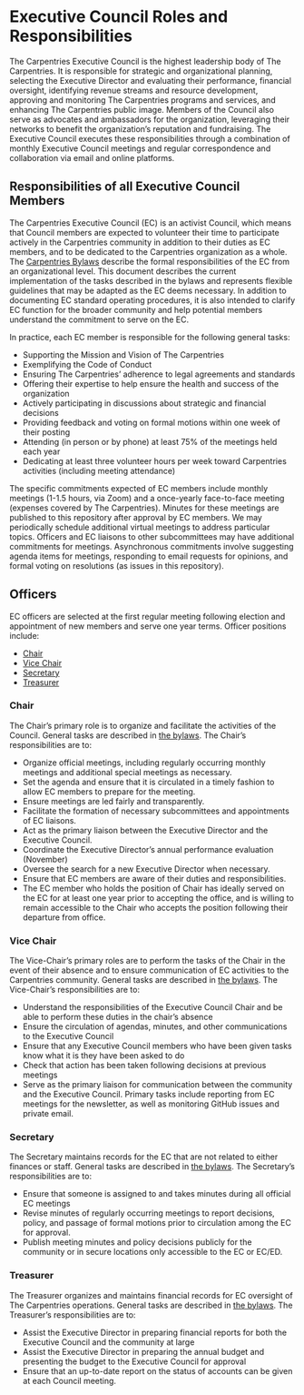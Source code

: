 # Executive Council Roles and Responsibilities

The Carpentries Executive Council is the highest leadership body of The Carpentries. It is responsible for strategic and 
organizational planning, selecting the Executive Director and evaluating their performance, financial oversight, identifying 
revenue streams and resource development, approving and monitoring The Carpentries programs and services, and enhancing The 
Carpentries public image. Members of the Council also serve as advocates and ambassadors for the organization, leveraging 
their networks to benefit the organization’s reputation and fundraising. The Executive Council executes these responsibilities 
through a combination of monthly Executive Council meetings and regular correspondence and collaboration via email and online 
platforms.

## Responsibilities of all Executive Council Members

The Carpentries Executive Council (EC) is an activist Council, which means that Council members are expected to volunteer 
their time to participate actively in the Carpentries community in addition to their duties as EC members, and to be dedicated 
to the Carpentries organization as a whole. The 
[Carpentries Bylaws](https://docs.carpentries.org/topic_folders/governance/bylaws.html#executive-council) describe the formal 
responsibilities of the EC from an 
organizational level. This document describes the current implementation of the tasks described in the bylaws and represents 
flexible guidelines that may be adapted as the EC deems necessary. In addition to documenting EC standard operating 
procedures, it is also intended to clarify EC function for the broader community and help potential members understand the 
commitment to serve on the EC.

In practice, each EC member is responsible for the following general tasks:
* Supporting the Mission and Vision of The Carpentries
* Exemplifying the Code of Conduct
* Ensuring The Carpentries’ adherence to legal agreements and standards
* Offering their expertise to help ensure the health and success of the organization
* Actively participating in discussions about strategic and financial decisions
* Providing feedback and voting on formal motions within one week of their posting
* Attending (in person or by phone) at least 75% of the meetings held each year
* Dedicating at least three volunteer hours per week toward Carpentries activities (including meeting attendance)

The specific commitments expected of EC members include monthly meetings (1-1.5 hours, via Zoom) and a once-yearly 
face-to-face meeting (expenses covered by The Carpentries). Minutes for these meetings are published to this repository after 
approval by EC members. We may periodically schedule additional virtual meetings to address particular topics. Officers and EC 
liaisons to other subcommittees may have additional commitments for meetings. Asynchronous commitments involve suggesting 
agenda items for meetings, responding to email requests for opinions, and formal voting on resolutions (as issues in this 
repository). 

## Officers

EC officers are selected at the first regular meeting following election and appointment of new members and serve one year 
terms. Officer positions include:

* [Chair](#chair)
* [Vice Chair](#vice_chair)
* [Secretary](#secretary)
* [Treasurer](#treasurer)

### Chair

The Chair’s primary role is to organize and facilitate the activities of the Council. General tasks are described in 
[the bylaws](https://docs.carpentries.org/topic_folders/governance/bylaws.html#executive-council). 
The Chair’s responsibilities are to:
* Organize official meetings, including regularly occurring monthly meetings and additional special meetings as necessary.
* Set the agenda and ensure that it is circulated in a timely fashion to allow EC members to prepare for the meeting.
* Ensure meetings are led fairly and transparently.
* Facilitate the formation of necessary subcommittees and appointments of EC liaisons.
* Act as the primary liaison between the Executive Director and the Executive Council.
* Coordinate the Executive Director’s annual performance evaluation (November) 
* Oversee the search for a new Executive Director when necessary.
* Ensure that EC members are aware of their duties and responsibilities.
* The EC member who holds the position of Chair has ideally served on the EC for at least one year prior to accepting the 
office, and is willing to remain accessible to the Chair who accepts the position following their departure from office.

### Vice Chair

The Vice-Chair’s primary roles are to perform the tasks of the Chair in the event of their absence and to ensure communication 
of EC activities to the Carpentries community. General tasks are described in 
[the bylaws](https://docs.carpentries.org/topic_folders/governance/bylaws.html#vice-chair). 
The Vice-Chair’s responsibilities are to:

* Understand the responsibilities of the Executive Council Chair and be able to perform these duties in the chair’s absence
* Ensure the circulation of agendas, minutes, and other communications to the Executive Council
* Ensure that any Executive Council members who have been given tasks know what it is they have been asked to do
* Check that action has been taken following decisions at previous meetings
* Serve as the primary liaison for communication between the community and the Executive Council. Primary tasks include 
reporting from EC meetings for the newsletter, as well as monitoring GitHub issues and private email.

### Secretary

The Secretary maintains records for the EC that are not related to either finances or staff. General tasks are described in 
[the bylaws](https://docs.carpentries.org/topic_folders/governance/bylaws.html#secretary). 
The Secretary’s responsibilities are to:

* Ensure that someone is assigned to and takes minutes during all official EC meetings
* Revise minutes of regularly occurring meetings to report decisions, policy, and passage of formal motions prior to 
circulation among the EC for approval. 
* Publish meeting minutes and policy decisions publicly for the community or in secure locations only accessible to the EC or 
EC/ED. 

### Treasurer

The Treasurer organizes and maintains financial records for EC oversight of The Carpentries operations. General tasks are 
described in [the bylaws](https://docs.carpentries.org/topic_folders/governance/bylaws.html#treasurer). 
The Treasurer’s responsibilities are to: 

* Assist the Executive Director in preparing financial reports for both the Executive Council and the community at large
* Assist the Executive Director in preparing the annual budget and presenting the budget to the Executive Council for approval
* Ensure that an up-to-date report on the status of accounts can be given at each Council meeting.


